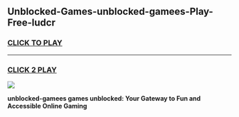 
## Unblocked-Games-unblocked-gamees-Play-Free-ludcr
<h3>
<a href="https://premium76.site?title=unblocked-gamees&ref=21A">CLICK TO PLAY</a></h3>
<hr>

<h3>
<a href="https://premium76.site?title=unblocked-gamees&ref=21A">CLICK 2 PLAY</a>
  
</h3>

<a href="https://premium76.site?title=unblocked-gamees&ref=21A"><img src="https://clearcache.store/games.png"></a>


**unblocked-gamees games unblocked: Your Gateway to Fun and Accessible Online Gaming**
